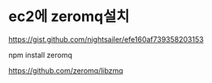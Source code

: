 # ec2에 zeromq설치

https://gist.github.com/nightsailer/efe160af739358203153


npm install zeromq

https://github.com/zeromq/libzmq
